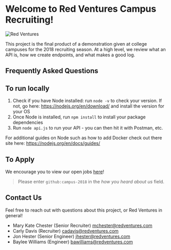 # Welcome to Red Ventures Campus Recruiting!

![Red Ventures](https://www.mpvre.com/wp-content/uploads/2014/09/Red-Ventures.jpg)

This project is the final product of a demonstration given at college campuses for the 2018 recruiting season. At a high level, we review what an API is, how we create endpoints, and what makes a good log.

## Frequently Asked Questions


## To run locally

1. Check if you have Node installed: run ```node -v``` to check your version. If not, go here: https://nodejs.org/en/download/ and install the version for your OS
2. Once Node is installed, run ```npm install``` to install your package dependencies
3. Run ```node api.js``` to run your API - you can then hit it with Postman, etc.

For additional guides on Node such as how to add Docker check out there site here: https://nodejs.org/en/docs/guides/


## To Apply
We encourage you to view our open jobs [here](https://www.redventures.com/careers.html?utm_source=github&utm_medium=readme&utm_campaign=campus-2018)!

> Please enter `github:campus-2018` in the _how you heard about us_ field.

## Contact Us
Feel free to reach out with questions about this project, or Red Ventures in general!
* Mary Kate Chester (Senior Recruiter) <mchester@redventures.com>
* Carly Davis (Recruiter) <cadavis@redventures.com>
* Jon Hester (Senior Engineer) <jhester@redventures.com>
* Baylee Williams (Engineer) <bawilliams@redventures.com>
